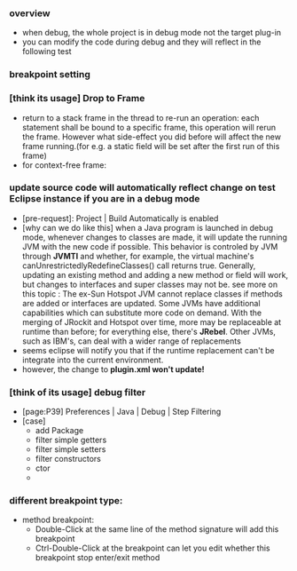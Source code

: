 ### overview
* when debug, the whole project is in debug mode not the target plug-in
* you can modify the code during debug and they will reflect in the following test



### breakpoint setting



### [think its usage] Drop to Frame
* return to a stack frame in the thread to re-run an operation: each statement shall be bound to a specific frame, this operation will rerun the frame. However what side-effect you did before will affect the new frame running.(for e.g. a static field will be set after the first run of this frame)
* for context-free frame: 


###  update source code will automatically reflect change on test Eclipse instance if you are in a debug mode
* [pre-request]: Project | Build Automatically is enabled
* [why can we do like this] when a Java program is launched in debug mode, whenever changes to classes are made, it will update the running JVM with the new code if possible. This behavior is controled by JVM through **JVMTI** and whether, for example, the
virtual machine's canUnrestrictedlyRedefineClasses() call returns true. Generally, updating an existing method and adding a new method or field will work, but changes to interfaces and super classes may not be. 
see more on this topic : 
The ex-Sun Hotspot JVM cannot replace classes if methods are added or
interfaces are updated. Some JVMs have additional capabilities which can
substitute more code on demand. With the merging of JRockit and Hotspot
over time, more may be replaceable at runtime than before; for everything
else, there's **JRebel**.
Other JVMs, such as IBM's, can deal with a wider range of replacements
* seems eclipse will notify you that if the runtime replacement can't be integrate into the current environment.
* however, the change to **plugin.xml won't update!**

### [think of its usage] debug filter
* [page:P39] Preferences | Java | Debug | Step Filtering
* [case]
  *  add Package
  *  filter simple getters
  *  filter simple setters
  *  filter constructors
  *  ctor
  *  
  
### different breakpoint type:
* method breakpoint: 
  * Double-Click at the same line of the method signature will add this breakpoint
  * Ctrl-Double-Click at the breakpoint can let you edit whether this breakpoint stop enter/exit method
